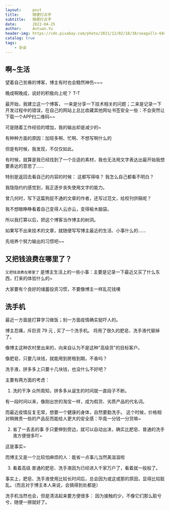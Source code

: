 ```yaml
---
layout:     post
title:      随便打点字
subtitle:   随便打点字
date:       2022-04-25
author:     Autuan.Yu
header-img: https://cdn.pixabay.com/photo/2021/12/02/18/38/seagulls-6841129_960_720.jpg
catalog: true
tags:
    - 杂谈
---
```

## 啊~生活
望着自己贫瘠的博客，博主有时也会黯然神伤~~~  

晚成啊晚成，说好的积极向上呢？   T-T

最开始，我建立这一个博客， 一来是分享一下技术相关的问题；二来是记录一下开发过程中的错误，在自己的网站上总比收藏其他网址书签安全一些：不会突然让下载一个APP扫二维码~~  

可是随着工作经验的增加，我的输出却是减少的~  

有种种方面的原因：加班多啊、忙啊、不想写啊什么的  

但是有时候，我发现，不仅仅如此。  

有时候，就算是我已经找到了一个合适的素材，我也无法用文字表达出最开始我想要表达的意思了......

特别是返回去看自己的内容的时候： 这都写得啥？ 我怎么自己都看不明白？  

我隐隐约约感觉到，我正逐步丧失使用文字的能力。  

曾几何时，写下这篇狗屁不通的文章的作者，还写过范文，给校刊供稿呢？  

我不想眼睁睁看着自己变得人云亦云，变得榆木脑袋。  

所以我打算以后，把这个博客当作博主的树洞。  

如果写不出来技术的文章，就随便写写博主最近的生活、小事什么的...... 

先培养个努力输出的习惯吧~~

## 又把钱浪费在哪里了？  

`又把钱浪费在哪里了` 是博主生活上的一些小事：主要是记录一下最近又买了什么东西，打来的体验什么的~  

大家要有个良好的储蓄投资习惯，不要像博主一样乱花钱噢 

## 洗手机

最近一方面是打算学习做饭；别一方面疫情确实挺吓人的。  

博主忍痛，斥巨资 79 元 , 买了一个洗手机。  将用了很久的肥皂、洗手液代替掉了。  

像博主这种农村里出来的，向来自认为不是这种"高级货"的目标客户。  

像肥皂，只要几块钱，就能用到房租到期，不香吗？  

洗手液，拼多多上只要十几块钱，也没什么不好吧？  


主要有两方面的考虑：

1. 洗的干净
众所周知，拼多多从诞生的时间就一直段子不断。  

有一段时间以来，像刚出世的淘宝一样，成为假货、劣质产品的代名词。  

而最近疫情反复无常，想要一个健康的身体，自然要勤洗手。  这个时候，价格相对稍微贵一些的产品反而能给人更大的安全感：毕竟一分钱一分货嘛~

2. 省了一丢丢的事
手只要伸到旁边，就可以自动出沫，确实比肥皂、普通的洗手液方便很多吖~  

这是事实~  

而博主又是一个比较怕麻烦的人：能省一点事儿当然美滋滋啦

3. 看着高级
普通的肥皂、洗手液因为已经进入千家万户了，看着就一般般了。  

事实上，肥皂、洗手液使用比较长时间后，总会因为或这或那的原因，显得比较脏乱。（而且对于博主本人来说，会搞得到处都是）  

洗手机当然也会，但是清洁起来要方便很多： 因为接触的少，不像它们那么脏兮兮，随便一擦就好了。  
